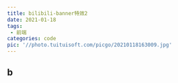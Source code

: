 ```yaml
---
title: bilibili-banner特效2
date: 2021-01-18
tags:
 - 前端
categories: code
pic: '//photo.tuituisoft.com/picgo/20210118163009.jpg'
---
```


## b

